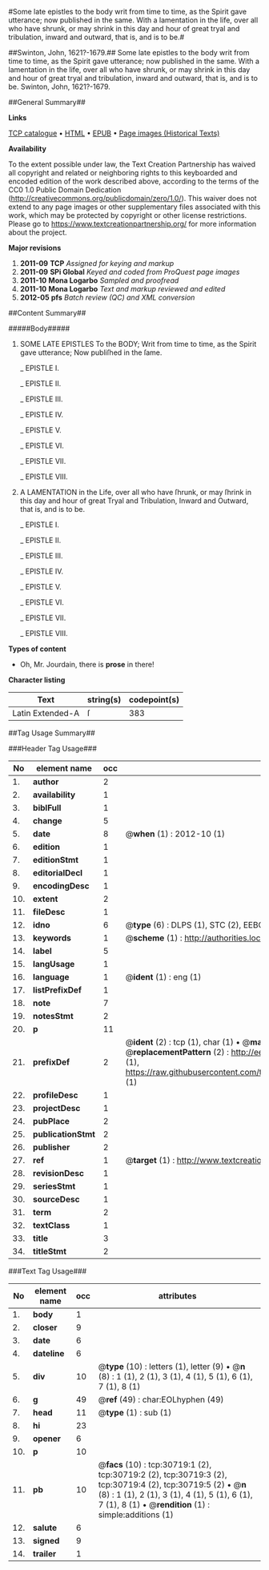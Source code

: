 #Some late epistles to the body writ from time to time, as the Spirit gave utterance; now published in the same. With a lamentation in the life, over all who have shrunk, or may shrink in this day and hour of great tryal and tribulation, inward and outward, that is, and is to be.#

##Swinton, John, 1621?-1679.##
Some late epistles to the body writ from time to time, as the Spirit gave utterance; now published in the same. With a lamentation in the life, over all who have shrunk, or may shrink in this day and hour of great tryal and tribulation, inward and outward, that is, and is to be.
Swinton, John, 1621?-1679.

##General Summary##

**Links**

[TCP catalogue](http://www.ota.ox.ac.uk/tcp/)  • 
[HTML](http://tei.it.ox.ac.uk/tcp/Texts-HTML/free/A62/A62056.html)  • 
[EPUB](http://tei.it.ox.ac.uk/tcp/Texts-EPUB/free/A62/A62056.epub) • 
[Page images (Historical Texts)](https://historicaltexts.jisc.ac.uk/eebo-99826322e)

**Availability**

To the extent possible under law, the Text Creation Partnership has waived all copyright and related or neighboring rights to this keyboarded and encoded edition of the work described above, according to the terms of the CC0 1.0 Public Domain Dedication (http://creativecommons.org/publicdomain/zero/1.0/). This waiver does not extend to any page images or other supplementary files associated with this work, which may be protected by copyright or other license restrictions. Please go to https://www.textcreationpartnership.org/ for more information about the project.

**Major revisions**

1. __2011-09__ __TCP__ *Assigned for keying and markup*
1. __2011-09__ __SPi Global__ *Keyed and coded from ProQuest page images*
1. __2011-10__ __Mona Logarbo__ *Sampled and proofread*
1. __2011-10__ __Mona Logarbo__ *Text and markup reviewed and edited*
1. __2012-05__ __pfs__ *Batch review (QC) and XML conversion*

##Content Summary##

#####Body#####

1. SOME LATE EPISTLES To the BODY; Writ from time to time, as the Spirit gave utterance; Now publiſhed in the ſame.

    _ EPISTLE I.

    _ EPISTLE II.

    _ EPISTLE III.

    _ EPISTLE IV.

    _ EPISTLE V.

    _ EPISTLE VI.

    _ EPISTLE VII.

    _ EPISTLE VIII.

1. A LAMENTATION in the Life, over all who have ſhrunk, or may ſhrink in this day and hour of great Tryal and Tribulation, Inward and Outward, that is, and is to be.

    _ EPISTLE I.

    _ EPISTLE II.

    _ EPISTLE III.

    _ EPISTLE IV.

    _ EPISTLE V.

    _ EPISTLE VI.

    _ EPISTLE VII.

    _ EPISTLE VIII.

**Types of content**

  * Oh, Mr. Jourdain, there is **prose** in there!

**Character listing**


|Text|string(s)|codepoint(s)|
|---|---|---|
|Latin Extended-A|ſ|383|

##Tag Usage Summary##

###Header Tag Usage###

|No|element name|occ|attributes|
|---|---|---|---|
|1.|__author__|2||
|2.|__availability__|1||
|3.|__biblFull__|1||
|4.|__change__|5||
|5.|__date__|8| @__when__ (1) : 2012-10 (1)|
|6.|__edition__|1||
|7.|__editionStmt__|1||
|8.|__editorialDecl__|1||
|9.|__encodingDesc__|1||
|10.|__extent__|2||
|11.|__fileDesc__|1||
|12.|__idno__|6| @__type__ (6) : DLPS (1), STC (2), EEBO-CITATION (1), PROQUEST (1), VID (1)|
|13.|__keywords__|1| @__scheme__ (1) : http://authorities.loc.gov/ (1)|
|14.|__label__|5||
|15.|__langUsage__|1||
|16.|__language__|1| @__ident__ (1) : eng (1)|
|17.|__listPrefixDef__|1||
|18.|__note__|7||
|19.|__notesStmt__|2||
|20.|__p__|11||
|21.|__prefixDef__|2| @__ident__ (2) : tcp (1), char (1)  •  @__matchPattern__ (2) : ([0-9\-]+):([0-9IVX]+) (1), (.+) (1)  •  @__replacementPattern__ (2) : http://eebo.chadwyck.com/downloadtiff?vid=$1&page=$2 (1), https://raw.githubusercontent.com/textcreationpartnership/Texts/master/tcpchars.xml#$1 (1)|
|22.|__profileDesc__|1||
|23.|__projectDesc__|1||
|24.|__pubPlace__|2||
|25.|__publicationStmt__|2||
|26.|__publisher__|2||
|27.|__ref__|1| @__target__ (1) : http://www.textcreationpartnership.org/docs/. (1)|
|28.|__revisionDesc__|1||
|29.|__seriesStmt__|1||
|30.|__sourceDesc__|1||
|31.|__term__|2||
|32.|__textClass__|1||
|33.|__title__|3||
|34.|__titleStmt__|2||


###Text Tag Usage###

|No|element name|occ|attributes|
|---|---|---|---|
|1.|__body__|1||
|2.|__closer__|9||
|3.|__date__|6||
|4.|__dateline__|6||
|5.|__div__|10| @__type__ (10) : letters (1), letter (9)  •  @__n__ (8) : 1 (1), 2 (1), 3 (1), 4 (1), 5 (1), 6 (1), 7 (1), 8 (1)|
|6.|__g__|49| @__ref__ (49) : char:EOLhyphen (49)|
|7.|__head__|11| @__type__ (1) : sub (1)|
|8.|__hi__|23||
|9.|__opener__|6||
|10.|__p__|10||
|11.|__pb__|10| @__facs__ (10) : tcp:30719:1 (2), tcp:30719:2 (2), tcp:30719:3 (2), tcp:30719:4 (2), tcp:30719:5 (2)  •  @__n__ (8) : 1 (1), 2 (1), 3 (1), 4 (1), 5 (1), 6 (1), 7 (1), 8 (1)  •  @__rendition__ (1) : simple:additions (1)|
|12.|__salute__|6||
|13.|__signed__|9||
|14.|__trailer__|1||
